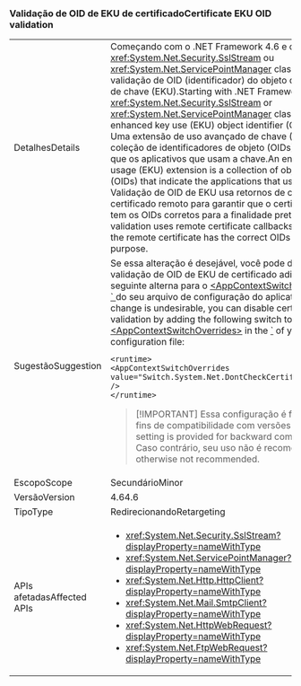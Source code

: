 ### <a name="certificate-eku-oid-validation"></a><span data-ttu-id="52d40-101">Validação de OID de EKU de certificado</span><span class="sxs-lookup"><span data-stu-id="52d40-101">Certificate EKU OID validation</span></span>

|   |   |
|---|---|
|<span data-ttu-id="52d40-102">Detalhes</span><span class="sxs-lookup"><span data-stu-id="52d40-102">Details</span></span>|<span data-ttu-id="52d40-103">Começando com o .NET Framework 4.6 e o <xref:System.Net.Security.SslStream> ou <xref:System.Net.ServicePointManager> classes executam validação de OID (identificador) do objeto de uso avançado de chave (EKU).</span><span class="sxs-lookup"><span data-stu-id="52d40-103">Starting with .NET Framework 4.6, the <xref:System.Net.Security.SslStream> or <xref:System.Net.ServicePointManager> classes perform enhanced key use (EKU) object identifier (OID) validation.</span></span> <span data-ttu-id="52d40-104">Uma extensão de uso avançado de chave (EKU) é uma coleção de identificadores de objeto (OIDs) que indicam que os aplicativos que usam a chave.</span><span class="sxs-lookup"><span data-stu-id="52d40-104">An enhanced key usage (EKU) extension is a collection of object identifiers (OIDs) that indicate the applications that use the key.</span></span> <span data-ttu-id="52d40-105">Validação de OID de EKU usa retornos de chamada do certificado remoto para garantir que o certificado remoto tem os OIDs corretos para a finalidade pretendida.</span><span class="sxs-lookup"><span data-stu-id="52d40-105">EKU OID validation uses remote certificate callbacks to ensure that the remote certificate has the correct OIDs for the intended purpose.</span></span>|
|<span data-ttu-id="52d40-106">Sugestão</span><span class="sxs-lookup"><span data-stu-id="52d40-106">Suggestion</span></span>|<span data-ttu-id="52d40-107">Se essa alteração é desejável, você pode desabilitar a validação de OID de EKU de certificado adicionando o seguinte alterna para o [ \<AppContextSwitchOverrides >](~/docs/framework/configure-apps/file-schema/runtime/appcontextswitchoverrides-element.md) no [ \` ](~/docs/framework/configure-apps/file-schema/runtime/runtime-element.md) do seu arquivo de configuração do aplicativo:</span><span class="sxs-lookup"><span data-stu-id="52d40-107">If this change is undesirable, you can disable certificate EKU OID validation by adding the following switch to the [\<AppContextSwitchOverrides>](~/docs/framework/configure-apps/file-schema/runtime/appcontextswitchoverrides-element.md) in the [\`](~/docs/framework/configure-apps/file-schema/runtime/runtime-element.md) of your app configuration file:</span></span><pre><code class="language-xml">&lt;runtime&gt;&#13;&#10;&lt;AppContextSwitchOverrides&#13;&#10;value=&quot;Switch.System.Net.DontCheckCertificateEKUs=true&quot; /&gt;&#13;&#10;&lt;/runtime&gt;&#13;&#10;</code></pre> <blockquote> [!IMPORTANT] <span data-ttu-id="52d40-108">Essa configuração é fornecida para fins de compatibilidade com versões anteriores.</span><span class="sxs-lookup"><span data-stu-id="52d40-108">This setting is provided for backward compatibility only.</span></span> <span data-ttu-id="52d40-109">Caso contrário, seu uso não é recomendado.</span><span class="sxs-lookup"><span data-stu-id="52d40-109">Its use is otherwise not recommended.</span></span></blockquote> |
|<span data-ttu-id="52d40-110">Escopo</span><span class="sxs-lookup"><span data-stu-id="52d40-110">Scope</span></span>|<span data-ttu-id="52d40-111">Secundário</span><span class="sxs-lookup"><span data-stu-id="52d40-111">Minor</span></span>|
|<span data-ttu-id="52d40-112">Versão</span><span class="sxs-lookup"><span data-stu-id="52d40-112">Version</span></span>|<span data-ttu-id="52d40-113">4.6</span><span class="sxs-lookup"><span data-stu-id="52d40-113">4.6</span></span>|
|<span data-ttu-id="52d40-114">Tipo</span><span class="sxs-lookup"><span data-stu-id="52d40-114">Type</span></span>|<span data-ttu-id="52d40-115">Redirecionando</span><span class="sxs-lookup"><span data-stu-id="52d40-115">Retargeting</span></span>|
|<span data-ttu-id="52d40-116">APIs afetadas</span><span class="sxs-lookup"><span data-stu-id="52d40-116">Affected APIs</span></span>|<ul><li><xref:System.Net.Security.SslStream?displayProperty=nameWithType></li><li><xref:System.Net.ServicePointManager?displayProperty=nameWithType></li><li><xref:System.Net.Http.HttpClient?displayProperty=nameWithType></li><li><xref:System.Net.Mail.SmtpClient?displayProperty=nameWithType></li><li><xref:System.Net.HttpWebRequest?displayProperty=nameWithType></li><li><xref:System.Net.FtpWebRequest?displayProperty=nameWithType></li></ul>|

